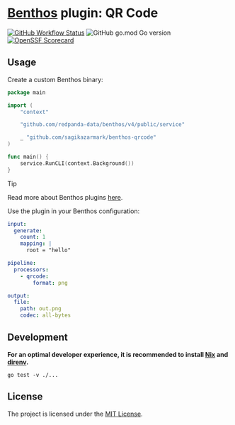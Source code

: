 # [Benthos](https://github.com/redpanda-data/benthos) plugin: QR Code

[![GitHub Workflow Status](https://img.shields.io/github/actions/workflow/status/sagikazarmark/benthos-qrcode/ci.yaml?style=flat-square)](https://github.com/sagikazarmark/benthos-qrcode/actions/workflows/ci.yaml)
![GitHub go.mod Go version](https://img.shields.io/github/go-mod/go-version/sagikazarmark/benthos-qrcode?style=flat-square&color=61CFDD)
[![OpenSSF Scorecard](https://api.securityscorecards.dev/projects/github.com/sagikazarmark/benthos-qrcode/badge?style=flat-square)](https://deps.dev/go/github.com%252Fsagikazarmark%252Fbenthos-qrcode)

## Usage

Create a custom Benthos binary:

```go
package main

import (
	"context"

	"github.com/redpanda-data/benthos/v4/public/service"

	_ "github.com/sagikazarmark/benthos-qrcode"
)

func main() {
	service.RunCLI(context.Background())
}
```

> [!TIP]
> Read more about Benthos plugins [here](https://github.com/redpanda-data/redpanda-connect-plugin-example).

Use the plugin in your Benthos configuration:

```yaml
input:
  generate:
    count: 1
    mapping: |
      root = "hello"

pipeline:
  processors:
    - qrcode:
        format: png

output:
  file:
    path: out.png
    codec: all-bytes
```

## Development

**For an optimal developer experience, it is recommended to install [Nix](https://nixos.org/download.html) and [direnv](https://direnv.net/docs/installation.html).**

```shell
go test -v ./...
```

## License

The project is licensed under the [MIT License](LICENSE).

